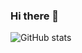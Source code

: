### Hi there 👋
![GitHub stats](https://github-readme-stats.vercel.app/api?username=peachtuber&count_private=true)
